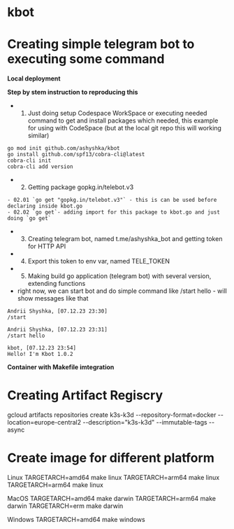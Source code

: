 # kbot

# Creating simple telegram bot to executing some command

**Local deployment**

**Step by stem instruction to reproducing this**

- 01. Just doing setup Codespace WorkSpace or executing needed command to get and install packages which needed, this example for using with CodeSpace (but at the local git repo this will working similar)
```
go mod init github.com/ashyshka/kbot
go install github.com/spf13/cobra-cli@latest
cobra-cli init
cobra-cli add version
```
- 02. Getting package gopkg.in/telebot.v3
```
- 02.01 `go get "gopkg.in/telebot.v3"` - this is can be used before declaring inside kbot.go
- 02.02 `go get`- adding import for this package to kbot.go and just doing `go get`
```
- 03. Creating telegram bot, named t.me/ashyshka_bot and getting token for HTTP API
- 04. Export this token to env var, named TELE_TOKEN
- 05. Making build go application (telegram bot) with several version, extending functions
- right now, we can start bot and do simple command like /start hello - will show messages like that
```
Andrii Shyshka, [07.12.23 23:30]
/start

Andrii Shyshka, [07.12.23 23:31]
/start hello

kbot, [07.12.23 23:54]
Hello! I'm Kbot 1.0.2
```

**Container with Makefile imtegration**
# Creating Artifact Regiscry
gcloud artifacts repositories create k3s-k3d --repository-format=docker --location=europe-central2 --description="k3s-k3d" --immutable-tags --async

# Create image for different platform
Linux
TARGETARCH=amd64 make linux
TARGETARCH=arm64 make linux
TARGETARCH=arm64 make linux

MacOS
TARGETARCH=amd64 make darwin
TARGETARCH=arm64 make darwin
TARGETARCH=erm make darwin

Windows
TARGETARCH=amd64 make windows
